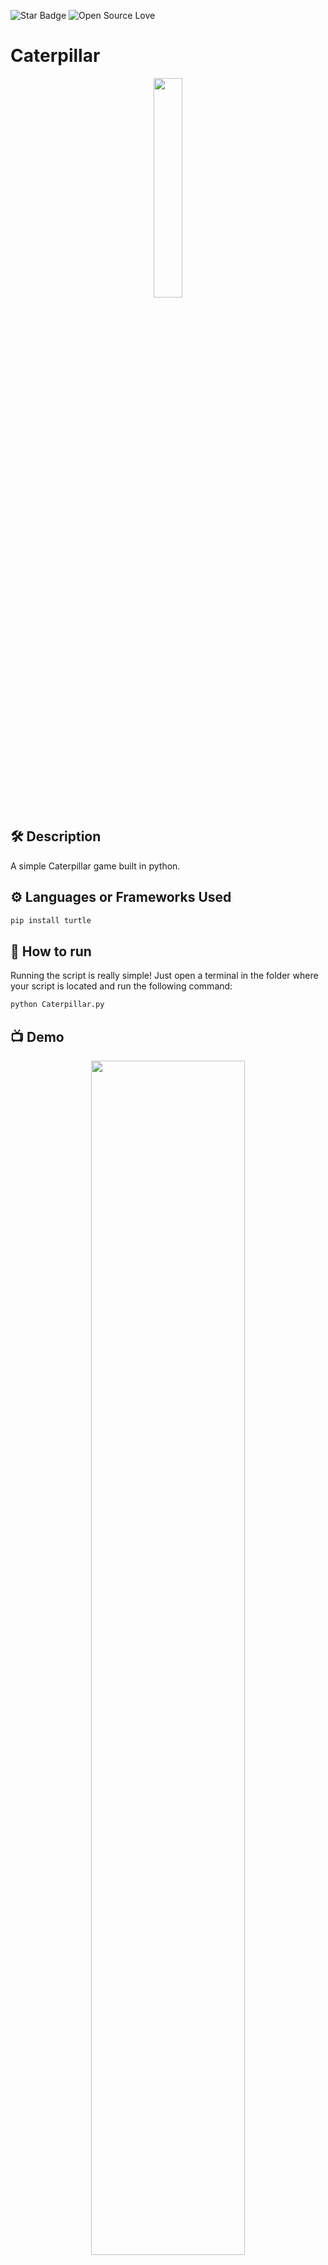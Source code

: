 ![Star Badge](https://img.shields.io/static/v1?label=%F0%9F%8C%9F&message=If%20Useful&style=style=flat&color=BC4E99)
![Open Source Love](https://badges.frapsoft.com/os/v1/open-source.svg?v=103)


# Caterpillar
<p align="center">
<img src="https://static.wikia.nocookie.net/pixar/images/e/ec/Heimlich.png/revision/latest?cb=20170807224005" width=30% height=30%>

## 🛠️ Description

A simple Caterpillar game built in python.

## ⚙️ Languages or Frameworks Used
```bash
pip install turtle
```

## 🌟 How to run
Running the script is really simple! Just open a terminal in the folder where your script is located and run the following command:

```sh
python Caterpillar.py
```
## 📺 Demo
<p align="center">
<img src="https://github.com/ndleah/python-mini-project/blob/main/IMG/caterpillar.gif" width=70% height=70%>

## 🤖 Author



[Daniel Rotaru](https://github.com/DanielXd73)